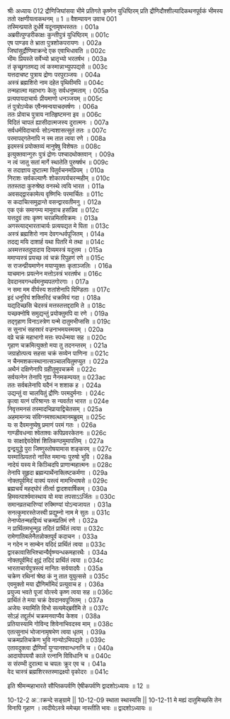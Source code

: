 श्रीः
अध्यायः 012
द्रौणिजिघांसया भीमे प्रतिगते कृष्णेन युधिष्ठिरम् प्रति द्रौणिदौश्शील्यादिकथनपूर्वकं भीमस्य ततो रक्षणीयत्वकथनम् ॥ 1 ॥
वैशम्पायन उवाच 	001  
तस्मिन्प्रयाते दुर्धर्षे यदूनामृषभस्ततः ।	001a  
अब्रवीत्पुण्डरीकाक्षः कुन्तीपुत्रं युधिष्ठिरम् ॥	001c  
एष पाण्डव ते भ्राता पुत्रशोकपरायणः ।	002a  
जिघांसुर्द्रौणिमाक्रन्दे एक एवाभिधावति ॥	002c  
भीमः प्रियस्ते सर्वेभ्यो भ्रातृभ्यो भरतर्षभ ।	003a  
तं कृच्छ्रगतमद्य त्वं कस्मान्नाभ्युपपद्यसे ॥	003c  
यत्तदाचष्ट पुत्राय द्रोणः परपुरञ्जयः ।	004a  
अस्त्रं ब्रह्मशिरो नाम दहेत पृथिवीमपि ॥	004c  
तन्महात्मा महाभागः केतुः सर्वधनुष्मताम् ।	005a  
प्रत्यपायदाचार्यः प्रीयमाणो धनञ्जयम् ॥	005c  
तं पुत्रोऽप्येक एवैनमन्वयाचदमर्षणः ।	006a  
ततः प्रोवाच पुत्राय नातिहृष्टमना इव ॥	006c  
विदितं चापलं ह्यासीदात्मजस्य दुरात्मनः ।	007a  
सर्वधर्मविदाचार्यः सोऽन्वशासत्सुतं ततः ॥	007c  
परमापद्गतेनापि न स्म तात त्वया रणे ।	008a  
इदमस्त्रं प्रयोक्तव्यं मानुषेषु विशेषतः ॥	008c  
इत्युक्तवान्गुरुः पुत्रं द्रोणः पश्चादथोक्तवान् ।	009a  
न त्वं जातु सतां मार्गे स्थातेति पुरुषर्षभ ॥	009c  
स तदाज्ञाय दुष्टात्मा पितुर्वचनमप्रियम् ।	010a  
निराशः सर्वकल्याणैः शोकात्पर्यचरन्महीम् ॥	010c  
ततस्तदा कुरुश्रेष्ठ वनस्थे त्वयि भारत ।	011a  
अवसद्द्वारकामेत्य वृष्णिभिः परमार्चितः ॥	011c  
स कदाचित्समुद्रान्ते वसन्द्वारवतीमनु ।	012a  
एक एकं समागम्य मामुवाच हसन्निव ॥	012c  
यत्तदुग्रं तपः कृष्ण चरन्नमितविक्रमः ।	013a  
अगस्त्याद्भारताचार्यः प्रत्यपद्यत मे पिता ॥	013c  
अस्त्रं ब्रह्मशिरो नाम देवगन्धर्वपूजितम् ।	014a  
तदद्य मयि दाशार्ह यथा पितरि मे तथा ॥	014c  
अस्मत्तस्तदुपादाय दिव्यमस्त्रं यदूत्तम ।	015a  
ममाप्यस्त्रं प्रयच्छ त्वं चक्रं रिपुहणं रणे ॥	015c  
स राजन्प्रीयमाणेन मयाप्युक्तः कृताञ्जलिः ।	016a  
याचमानः प्रयत्नेन मत्तोऽस्त्रं भरतर्षभ ॥	016c  
देवदानवगन्धर्वमनुष्यपतगोरगाः ।	017a  
न समा मम वीर्यस्य शतांशेनापि पिण्डिताः ॥	017c  
इदं धनुरियं शक्तिरिदं चक्रमियं गदा ।	018a  
यद्यदिच्छसि चेदस्त्रं मत्तस्तत्तद्ददामि ते ॥	018c  
यच्छक्नोषि समुद्यन्तुं प्रयोक्तुमपि वा रणे ।	019a  
तद्गृहाण विनाऽस्त्रेण यन्मे दातुमभीप्ससि ॥	019c  
स सुनाभं सहस्रारं वज्रनाभमयस्मयम् ।	020a  
वव्रे चक्रं महाभागो मत्तः स्पर्धन्मया सह ॥	020c  
गृहाण चक्रमित्युक्तो मया तु तदनन्तरम् ।	021a  
जग्राहोत्पत्य सहसा चक्रं सव्येन पाणिना ॥	021c  
न चैनमशकत्स्थानात्सञ्चालयितुमप्युत ।	022a  
अथैनं दक्षिणेनापि ग्रहीतुमुपचक्रमे ॥	022c  
सर्वयत्नेन तेनापि गृह्य नैनमकम्पयत् ॥	023ac  
ततः सर्वबलेनापि यदैनं न शशाक ह ।	024a  
उद्यन्तुं वा चालयितुं द्रौणिः परमदुर्मनाः ।	024c  
कृत्वा यत्नं परिश्रान्तः स न्यवर्तत भारत ॥	024e  
निवृत्तमनसं तस्मादभिप्रायाद्विचेतसम् ।	025a  
अहमामन्त्र्य संविग्नमश्वत्थामानमब्रुवम् ॥	025c  
यः स दैवमनुष्येषु प्रमाणं परमं गतः ।	026a  
गाण्डीवधन्वा श्वेताश्वः कपिप्रवरकेतनः ॥	026c  
यः साक्षाद्देवदेवेशं शितिकण्ठमुमापतिम् ।	027a  
द्वन्द्वयुद्धे पुरा जिष्णुस्तोषयामास शङ्करम् ॥	027c  
यस्मात्प्रियतरो नास्ति ममान्यः पुरुषो भुवि ।	028a  
नादेयं यस्य मे किञ्चिदपि प्राणान्महात्मनः ॥	028c  
तेनापि सुहृदा ब्रह्मन्पार्थेनाक्लिष्टकर्मणा ।	029a  
नोक्तपूर्वमिदं वाक्यं यस्त्वं मामभिभाषसे ॥	029c  
ब्रह्मचर्यं महद्घोरं तीर्त्वा द्वादशवार्षिकम् ।	030a  
हिमवत्पार्श्वमास्थाय यो मया तपसाऽऽर्जितः ॥	030c  
समानव्रतचारिण्यां रुक्मिण्यां योऽन्वजायत ।	031a  
सनत्कुमारस्तेजस्वी प्रद्युम्नो नाम मे सुतः ॥	031c  
तेनाप्येतन्महद्दिव्यं चक्रमप्रतिमं रणे ।	032a  
न प्रार्थितमभून्मूढ तदितं प्रार्थितं त्वया ॥	032c  
रामेणातिबलेनैतन्नोक्तपूर्वं कदाचन ।	033a  
न गदेन न साम्बेन यदिदं प्रार्थितं त्वया ॥	033c  
द्वारकावासिभिश्चान्यैर्वृष्ण्यन्धकमहारथैः ।	034a  
नोक्तपूर्वमिदं क्षुद्रं तदिदं प्रार्थितं त्वया ॥	034c  
भारताचार्यपुत्रस्त्वं मानितः सर्वयादवैः ।	035a  
चक्रेण रथिनां श्रेष्ठ कं नु तात युयुत्ससे ॥	035c  
एवमुक्तो मया द्रौणिर्मामिदं प्रत्युवाच ह ।	036a  
प्रयुज्य भवते पूजां योत्स्ये कृष्ण त्वया सह ॥	036c  
प्रार्थितं ते मया चक्रं देवदानवपूजितम् ।	037a  
अजेयः स्यामिति विभो सत्यमेद्ब्रवीमि ते ॥	037c  
सोऽहं तद्दुर्लभं चक्रमनवाप्यैव केशव ।	038a  
प्रतियास्यामि गोविन्द शिवेनाभिवदस्व माम् ॥	038c  
एतत्सुनाभं भोजानामृषभेण त्वया धृतम् ।	039a  
चक्रमप्रतिचक्रेण भुवि नान्योऽभिपद्यते ॥	039c  
एतावदुक्त्वा द्रौणिर्मां युग्यानश्वान्धनानि च ।	040a  
आदायोपययौ काले रत्नानि विविधानि च ॥	040c  
स संरम्भी दुरात्मा च चपलः क्रूर एव च ।	041a  
वेद चास्त्रं ब्रह्मशिरस्तस्माद्रक्ष्यो वृकोदरः ॥	041c  

इति श्रीमन्महाभारते सौप्तिकपर्वणि ऐषीकपर्वणि द्वादशोऽध्यायः ॥ 12 ॥

10-12-2 अाक्रन्दे सङ्ग्रामे || 10-12-09 स्थाता स्थास्यसि || 10-12-11 मे मह्यं दातुमिच्छसि तेन विनापि गृहाण । त्वदीयेऽस्त्रे ममेच्छा नास्तीति भावः ॥ द्वादशोऽध्यायः ॥
